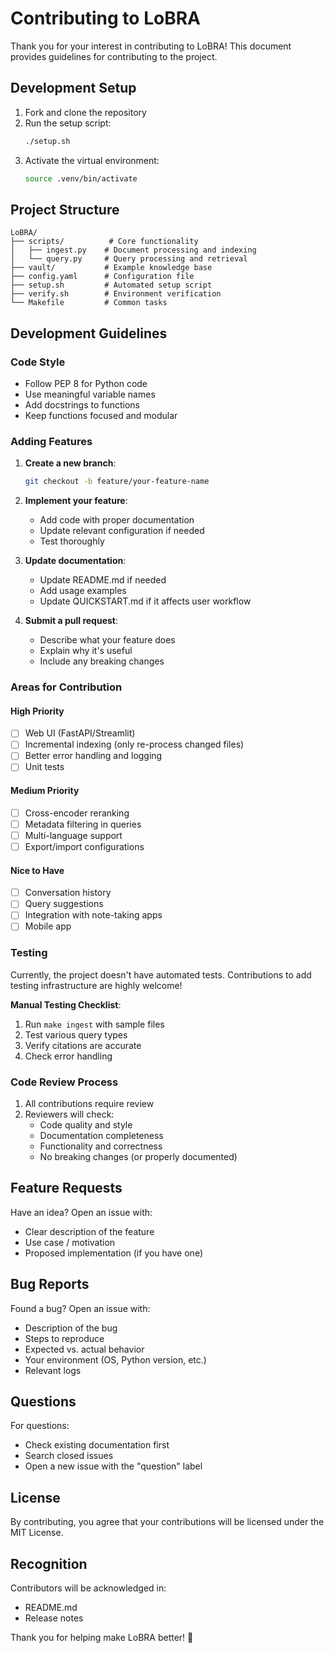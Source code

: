 # Contributing to LoBRA

Thank you for your interest in contributing to LoBRA! This document provides guidelines for contributing to the project.

## Development Setup

1. Fork and clone the repository
2. Run the setup script:
   ```bash
   ./setup.sh
   ```
3. Activate the virtual environment:
   ```bash
   source .venv/bin/activate
   ```

## Project Structure

```
LoBRA/
├── scripts/          # Core functionality
│   ├── ingest.py    # Document processing and indexing
│   └── query.py     # Query processing and retrieval
├── vault/           # Example knowledge base
├── config.yaml      # Configuration file
├── setup.sh         # Automated setup script
├── verify.sh        # Environment verification
└── Makefile         # Common tasks
```

## Development Guidelines

### Code Style

- Follow PEP 8 for Python code
- Use meaningful variable names
- Add docstrings to functions
- Keep functions focused and modular

### Adding Features

1. **Create a new branch**:
   ```bash
   git checkout -b feature/your-feature-name
   ```

2. **Implement your feature**:
   - Add code with proper documentation
   - Update relevant configuration if needed
   - Test thoroughly

3. **Update documentation**:
   - Update README.md if needed
   - Add usage examples
   - Update QUICKSTART.md if it affects user workflow

4. **Submit a pull request**:
   - Describe what your feature does
   - Explain why it's useful
   - Include any breaking changes

### Areas for Contribution

#### High Priority
- [ ] Web UI (FastAPI/Streamlit)
- [ ] Incremental indexing (only re-process changed files)
- [ ] Better error handling and logging
- [ ] Unit tests

#### Medium Priority
- [ ] Cross-encoder reranking
- [ ] Metadata filtering in queries
- [ ] Multi-language support
- [ ] Export/import configurations

#### Nice to Have
- [ ] Conversation history
- [ ] Query suggestions
- [ ] Integration with note-taking apps
- [ ] Mobile app

### Testing

Currently, the project doesn't have automated tests. Contributions to add testing infrastructure are highly welcome!

**Manual Testing Checklist**:
1. Run `make ingest` with sample files
2. Test various query types
3. Verify citations are accurate
4. Check error handling

### Code Review Process

1. All contributions require review
2. Reviewers will check:
   - Code quality and style
   - Documentation completeness
   - Functionality and correctness
   - No breaking changes (or properly documented)

## Feature Requests

Have an idea? Open an issue with:
- Clear description of the feature
- Use case / motivation
- Proposed implementation (if you have one)

## Bug Reports

Found a bug? Open an issue with:
- Description of the bug
- Steps to reproduce
- Expected vs. actual behavior
- Your environment (OS, Python version, etc.)
- Relevant logs

## Questions

For questions:
- Check existing documentation first
- Search closed issues
- Open a new issue with the "question" label

## License

By contributing, you agree that your contributions will be licensed under the MIT License.

## Recognition

Contributors will be acknowledged in:
- README.md
- Release notes

Thank you for helping make LoBRA better! 🎉

